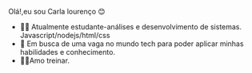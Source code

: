 Olá!,eu sou Carla lourenço 😊


- 👩‍💻 Atualmente estudante-análises e desenvolvimento de sistemas.
Javascript/nodejs/html/css
- 🌱 Em busca de uma vaga no mundo tech para poder aplicar minhas habilidades e conhecimento.
- 🏋️‍♂️Amo treinar.


